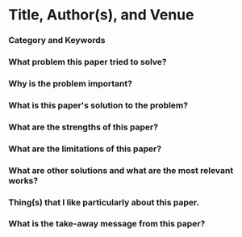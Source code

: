# Title, Author(s), and Venue

### Category and Keywords

### What problem this paper tried to solve?

### Why is the problem important?

### What is this paper's solution to the problem?

### What are the strengths of this paper?

### What are the limitations of this paper?

### What are other solutions and what are the most relevant works?

### Thing(s) that I like particularly about this paper.

### What is the take-away message from this paper?

